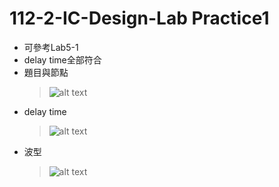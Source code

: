 # 112-2-IC-Design-Lab Practice1

- 可參考Lab5-1
- delay time全部符合
- 題目與節點
    >![alt text](p1_node.jpg)
- delay time
    >![alt text](p1_delay.png)
- 波型
    >![alt text](p1_wave.png)
